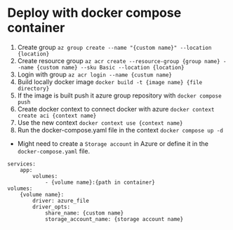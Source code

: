 # Deploy with docker compose container

1. Create group
   `az group create --name "{custom name}" --location {location}`
2. Create resource group
   `az acr create --resource-group {group name} --name {custom name} --sku Basic --location {location}`
3. Login with group `az acr login --name {custum name} `
4. Build locally docker image `docker build -t {image name} {file directory}`
5. If the image is built push it azure group repository with `docker compose push`
6. Create docker context to connect docker with azure `docker context create aci {context name}`
7. Use the new context `docker context use {context name}`
8. Run the docker-compose.yaml file in the context `docker compose up -d`

- Might need to create a `Storage account` in Azure or define it in the `docker-compose.yaml` file.

```
services:
    app:
        volumes:
            - {volume name}:{path in container}
volumes:
    {volume name}:
        driver: azure_file
        driver_opts:
            share_name: {custom name}
            storage_account_name: {storage account name}
```
